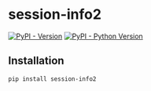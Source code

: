# session-info2

[![PyPI - Version](https://img.shields.io/pypi/v/session-info2.svg)](https://pypi.org/project/session-info2)
[![PyPI - Python Version](https://img.shields.io/pypi/pyversions/session-info2.svg)](https://pypi.org/project/session-info2)

## Installation

```console
pip install session-info2
```
